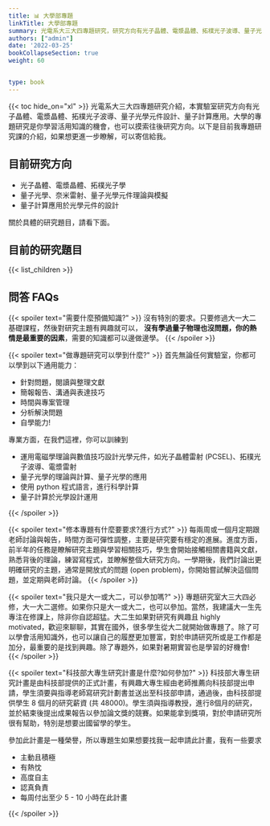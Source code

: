 ```yaml
---
title: 📊 大學部專題
linkTitle: 大學部專題
summary: 光電系大三大四專題研究，研究方向有光子晶體、電漿晶體、拓樸光子波導、量子光學元件設計、量子計算應用
authors: ["admin"]
date: '2022-03-25'
bookCollapseSection: true
weight: 60


type: book
---
```



{{< toc hide_on="xl" >}}
光電系大三大四專題研究介紹，本實驗室研究方向有光子晶體、電漿晶體、拓樸光子波導、量子光學元件設計、量子計算應用。大學的專題研究是你學習活用知識的機會，也可以摸索往後研究方向。以下是目前我專題研究課的介紹，如果想更進一步瞭解，可以寄信給我。

## 目前研究方向

- 光子晶體、電漿晶體、拓樸光子學
- 量子光學、奈米雷射、量子光學元件理論與模擬
- 量子計算應用於光學元件的設計

關於具體的研究題目，請看下面。

## 目前的研究題目 
{{< list_children >}}



## 問答 FAQs

{{< spoiler text="需要什麼預備知識?" >}}
沒有特別的要求。只要修過大一大二基礎課程，然後對研究主題有興趣就可以，
**沒有學過量子物理也沒問題，你的熱情是最重要的因素**，需要的知識都可以邊做邊學。
{{< /spoiler >}}

{{< spoiler text="做專題研究可以學到什麼?" >}}
首先無論任何實驗室，你都可以學到以下通用能力：
- 針對問題，閱讀與整理文獻
- 簡報報告、溝通與表達技巧
- 時間與專案管理
- 分析解決問題
- 自學能力!

專業方面，在我們這裡，你可以訓練到
- 運用電磁學理論與數值技巧設計光學元件，如光子晶體雷射 (PCSEL)、拓樸光子波導、電漿雷射
- 量子光學的理論與計算、量子光學的應用
- 使用 python 程式語言，進行科學計算
- 量子計算於光學設計運用


{{< /spoiler >}}

{{< spoiler text="修本專題有什麼要要求?進行方式?" >}}
每兩周或一個月定期跟老師討論與報告，時間方面可彈性調整，主要是研究要有穩定的進展。進度方面，前半年的任務是瞭解研究主題與學習相關技巧，學生會開始接觸相關書籍與文獻，熟悉背後的理論，練習寫程式，並瞭解整個大研究方向。一學期後，我們討論出更明確研究的主題，通常是開放式的問題 (open problem)，你開始嘗試解決這個問題，並定期與老師討論。
{{< /spoiler >}}

{{< spoiler text="我只是大一或大二，可以參加嗎?" >}}
專題研究室大三大四必修，大一大二選修。如果你只是大一或大二，也可以參加。當然，我建議大一生先專注在修課上，除非你自認超猛。大二生如果對研究有興趣且 highly motivated，歡迎來聊聊，其實在國外，很多學生從大二就開始做專題了。除了可以學會活用知識外，也可以讓自己的履歷更加豐富，對於申請研究所或是工作都是加分，最重要的是找到興趣。除了專題外，如果對暑期實習也是學習的好機會!
{{< /spoiler >}}

{{< spoiler text="科技部大專生研究計畫是什麼?如何參加?" >}}
科技部大專生研究計畫是由科技部提供的正式計畫，有興趣大專生經由老師推薦向科技部提出申請，學生須要與指導老師寫研究計劃書並送出至科技部申請，通過後，由科技部提供學生 8 個月的研究薪資 (共 48000)。學生須與指導教授，進行8個月的研究，並於結束後提出成果報告以參加論文獎的競賽。如果能拿到獎項，對於申請研究所很有幫助，特別是想要出國留學的學生。

參加此計畫是一種榮譽，所以專題生如果想要找我一起申請此計畫，我有一些要求
- 主動且積極
- 有熱忱
- 高度自主
- 認真負責
- 每周付出至少 5 - 10 小時在此計畫



{{< /spoiler >}}




